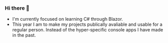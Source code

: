 ### Hi there 👋

- I'm currently focused on learning C# through Blazor. 
- This year I am to make my projects publically avaliable and usable for a regular person. Instead of the hyper-specific console apps I have made in the past. 
